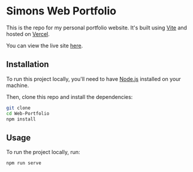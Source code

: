# Simons Web Portfolio

This is the repo for my personal portfolio website. It's built using [Vite](https://vitejs.dev/) and hosted on [Vercel](https://vercel.com/).

You can view the live site [here](https://simon324-portfolio.vercel.app/).

## Installation

To run this project locally, you'll need to have [Node.js](https://nodejs.org/en/) installed on your machine.

Then, clone this repo and install the dependencies:

```bash
git clone
cd Web-Portfolio
npm install
```

## Usage

To run the project locally, run:

```bash
npm run serve
```
